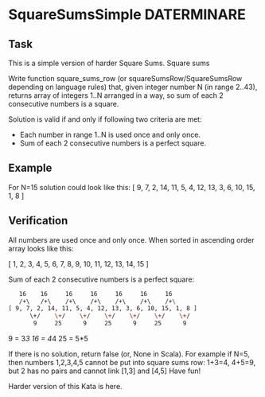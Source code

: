 # SquareSumsSimple DATERMINARE

## Task

This is a simple version of harder Square Sums. Square sums

Write function square_sums_row (or squareSumsRow/SquareSumsRow depending on language rules) that, given integer number
N (in range 2..43), returns array of integers 1..N arranged in a way, so sum of each 2 consecutive numbers is a square.

Solution is valid if and only if following two criteria are met:

- Each number in range 1..N is used once and only once.
- Sum of each 2 consecutive numbers is a perfect square.

## Example

For N=15 solution could look like this:
[ 9, 7, 2, 14, 11, 5, 4, 12, 13, 3, 6, 10, 15, 1, 8 ]

## Verification

All numbers are used once and only once. When sorted in ascending order array looks like this:

[ 1, 2, 3, 4, 5, 6, 7, 8, 9, 10, 11, 12, 13, 14, 15 ]

Sum of each 2 consecutive numbers is a perfect square:

```bash
   16    16     16     16     16     16     16
   /+\   /+\    /+\    /+\    /+\    /+\    /+\
[ 9, 7, 2, 14, 11, 5, 4, 12, 13, 3, 6, 10, 15, 1, 8 ]
      \+/    \+/    \+/    \+/    \+/    \+/    \+/
       9     25      9     25      9     25      9
```

9 = 3*3 16 = 4*4 25 = 5*5

If there is no solution, return false (or, None in Scala). For example if N=5, then numbers 1,2,3,4,5 cannot be put into
square sums row: 1+3=4, 4+5=9, but 2 has no pairs and cannot link [1,3] and [4,5]
Have fun!

Harder version of this Kata is here.
